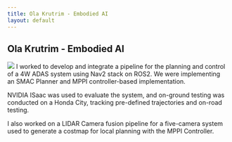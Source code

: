 ```yaml
---
title: Ola Krutrim - Embodied AI
layout: default
---
```

## Ola Krutrim - Embodied AI
![](/images/ola_krutrim_logo.png)
I worked to develop and integrate a pipeline for the planning and control of a 4W ADAS system using Nav2 stack on ROS2. We were implementing an SMAC Planner and MPPI controller-based implementation.

NVIDIA ISaac was used to evaluate the system, and on-ground testing was conducted on a Honda City, tracking pre-defined trajectories and on-road testing.

I also worked on a LIDAR Camera fusion pipeline for a five-camera system used to generate a costmap for local planning with the MPPI Controller.